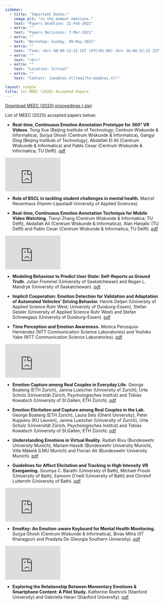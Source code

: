 ```yaml
---
sidebar:
  - title: "Important Dates:"
    image_alt: "in the moment emotions."
    text: "Papers Deadline: 21-Feb-2021"
  - extra: ""
    text: "Papers Decisions: 7-Mar-2021"
  - extra: ""
    text: "Workshop: Sunday, 09-May-2021"
  - extra: ""
    text: "Time: <br> 08:00-12:15 CET (UTC+01:00) <br> 16:00-22:15 JST"
  - extra: ""
    text: "<br>"
  - extra: ""
    text: "Location: Virtual"
  - extra: ""
    text: "Contact: [aea@cwi.nl](mailto:aea@cwi.nl)"

layout: single
title: 1st MEEC (2020) Accepted Papers
---
```


[Download MEEC (2020) proceedings (.zip)](./papers/MEEC_2020_proceedings.zip)


List of MEEC (2020) accepted papers below:

- **Real-time, Continuous Emotion Annotation Prototype for 360° VR Videos**. Tong Xue (Beijing Institute of Technology; Centrum Wiskunde & Informatica), Surjya Ghosh (Centrum Wiskunde & Informatica), Gangyi Ding (Beijing Institute of Technology), Abdallah El Ali (Centrum Wiskunde & Informatica) and Pablo Cesar (Centrum Wiskunde & Informatica; TU Delft). [pdf](./papers/MEEC_2020_paper_1.pdf)

<iframe width="180" height="110" src="https://www.youtube.com/embed/videoseries?list=PLAmF9k59AvVHiNzZqI-4kQnksxfbUvjET" frameborder="0" allowfullscreen></iframe>


- **Role of BSCL in tackling student challenges in mental health.** Marcel Neuenhaus (Hamm-Lippstadt University of Applied Sciences).

- **Real-time, Continuous Emotion Annotation Technique for Mobile Video Watching.** Tianyi Zhang (Centrum Wiskunde & Informatica; TU Delft), Abdallah Ali (Centrum Wiskunde & Informatica), Alan Hanjalic (TU Delft) and Pablo Cesar (Centrum Wiskunde & Informatica; TU Delft). [pdf](./papers/MEEC_2020_paper_3.pdf)	 

<iframe width="180" height="110" src="https://www.youtube.com/embed/4D1MLdaRUpk" frameborder="0" allowfullscreen></iframe>


- **Modeling Behaviour to Predict User State: Self-Reports as Ground Truth.** Julian Frommel (University of Saskatchewan) and Regan L. Mandryk (University of Saskatchewan). [pdf](./papers/MEEC_2020_paper_4.pdf)

- **Implicit Cooperation: Emotion Detection for Validation and Adaptation of Automated Vehicles' Driving Behavior.** Henrik Detjen (University of Applied Science Ruhr West; University of Duisburg-Essen), Stefan Geisler (University of Applied Science Ruhr West) and Stefan Schneegass (University of Duisburg-Essen). [pdf](./papers/MEEC_2020_paper_5.pdf)

- **Time Perception and Emotion Awareness.** Monica Perusquía-Hernández (NTT Communication Science Laboratories) and Yoshiko Yabe (NTT Communication Science Laboratories). [pdf](./papers/MEEC_2020_paper_6.pdf)

<iframe width="180" height="110" src="https://www.youtube.com/embed/J7l8707lp4Y" frameborder="0" allowfullscreen></iframe>

- **Emotion Capture among Real Couples in Everyday Life.** George Boateng (ETH Zurich), Janina Luescher (University of Zurich), Urte Scholz (Universität Zürich, Psychologisches Institut) and Tobias Kowatsch (University of St.Gallen; ETH Zürich). [pdf](./papers/MEEC_2020_paper_7.pdf)

- **Emotion Elicitation and Capture among Real Couples in the Lab.** George Boateng (ETH Zurich), Laura Sels (Ghent University), Peter Kuppens (KU Leuven), Janina Luescher (University of Zurich), Urte Scholz (Universität Zürich, Psychologisches Institut) and Tobias Kowatsch (University of St.Gallen; ETH Zürich). [pdf](./papers/MEEC_2020_paper_8.pdf)

- **Understanding Emotions in Virtual Reality.** Radiah Rivu (Bundeswehr University Munich), Mariam Hassib (Bundeswehr University Munich), Ville Mäkelä (LMU Munich) and Florian Alt (Bundeswehr University Munich). [pdf](./papers/MEEC_2020_paper_9.pdf)

- **Guidelines for Affect Elicitation and Tracking in High Intensity VR Exergaming.** Soumya C. Barathi (University of Bath), Michael Proulx (University of Bath), Eamonn O’neill (University of Bath) and Christof Lutteroth (University of Bath). [pdf](./papers/MEEC_2020_paper_10.pdf)

<iframe width="180" height="110" src="https://www.youtube.com/embed/57CMzbSbFjw" frameborder="0" allowfullscreen></iframe>

- **EmoKey: An Emotion-aware Keyboard for Mental Health Monitoring.** Surjya Ghosh (Centrum Wiskunde & Informatica), Bivas Mitra (IIT Kharagpur) and Pradipta De (Georgia Southern University). [pdf](./papers/MEEC_2020_paper_11.pdf)

<iframe width="180" height="110" src="https://www.youtube.com/embed/m0q7yUiDhg8" frameborder="0" allowfullscreen></iframe>

- **Exploring the Relationship Between Momentary Emotions & Smartphone Content: A Pilot Study.** Katherine Roehrick (Stanford University) and Gabriella Harari (Stanford University). [pdf](./papers/MEEC_2020_paper_12.pdf)
